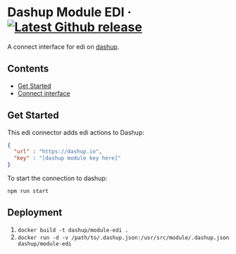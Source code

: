 Dashup Module EDI
&middot;
[![Latest Github release](https://img.shields.io/github/release/dashup/module-edi.svg)](https://github.com/dashup/module-edi/releases/latest)
=====

A connect interface for edi on [dashup](https://dashup.io).

## Contents
* [Get Started](#get-started)
* [Connect interface](#connect)

## Get Started

This edi connector adds edi actions to Dashup:

```json
{
  "url" : "https://dashup.io",
  "key" : "[dashup module key here]"
}
```

To start the connection to dashup:

`npm run start`

## Deployment

1. `docker build -t dashup/module-edi .`
2. `docker run -d -v /path/to/.dashup.json:/usr/src/module/.dashup.json dashup/module-edi`